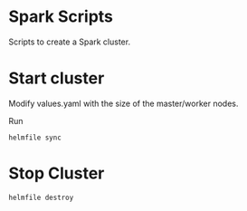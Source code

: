 # Spark Scripts

Scripts to create a Spark cluster.

# Start cluster

Modify values.yaml with the size of the master/worker nodes.

Run

```
helmfile sync
```


# Stop Cluster

```
helmfile destroy
```
